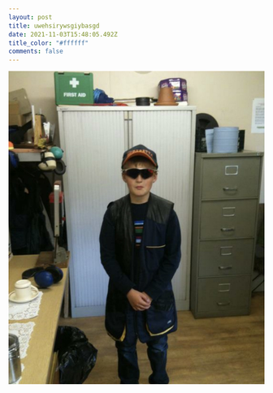 ```yaml
---
layout: post
title: uwehsirywsgiybasgd
date: 2021-11-03T15:48:05.492Z
title_color: "#ffffff"
comments: false
---
```

![](../uploads/96b44d0b-1f31-44fb-85bb-3694df4b9898.jpg)